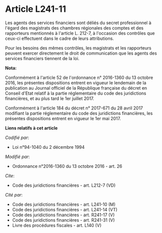 # Article L241-11

Les agents des services financiers sont déliés du secret professionnel à l'égard des magistrats des chambres régionales des
comptes et des rapporteurs mentionnés à l'article L. 212-7, à l'occasion des contrôles que ceux-ci effectuent dans le cadre
de leurs attributions.

Pour les besoins des mêmes contrôles, les magistrats et les rapporteurs peuvent exercer directement le droit de communication
que les agents des services financiers tiennent de la loi.

**Nota:**

Conformément à l'article 52 de l'ordonnance n° 2016-1360 du 13 octobre 2016, les présentes dispositions entrent en vigueur le
lendemain de la publication au Journal officiel de la République française du décret en Conseil d'Etat relatif à la partie
réglementaire du code des juridictions financières, et au plus tard le 1er juillet 2017.

Conformément à l'article 184 du décret n° 2017-671 du 28 avril 2017 modifiant la partie réglementaire du code des
juridictions financières, les présentes dispositions entrent en vigueur le 1er mai 2017.

**Liens relatifs à cet article**

_Codifié par_:

  - Loi n°94-1040 du 2 décembre 1994

_Modifié par_:

  - Ordonnance n°2016-1360 du 13 octobre 2016 - art. 26

_Cite_:

  - Code des juridictions financières - art. L212-7 (VD)

_Cité par_:

  - Code des juridictions financières - art. L241-10 (M)
  - Code des juridictions financières - art. L241-14 (VT)
  - Code des juridictions financières - art. R241-17 (V)
  - Code des juridictions financières - art. R241-31 (V)
  - Livre des procédures fiscales - art. L140 (V)
